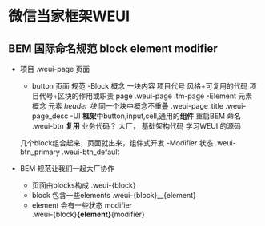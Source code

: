 # 微信当家框架WEUI 

## BEM 国际命名规范 block element modifier

- 项目  .weui-page 页面
    - button 页面
规范 
  -Block 概念
      一块内容  项目代号 风格+可复用的代码 
      项目代号+区块的作用或职责 page
      .weui-page
      .tm-page
    -Element 元素 概念
       元素    _header
           块_
           同一个块中概念不重叠 
           .weui-page_title
           .weui-page_desc
    -UI **框架**中button,input,cell,通用的**组件**
    重启BEM 命名
    .weui-btn     **复用**
    业务代码？ 
    大厂，
    基础架构代码 学习WEUI 的源码

    几个block组合起来，页面就出来，组件式开发
    -Modifier
       状态
       .weui-btn_primary
       .weui-btn_default
- BEM 规范让我们一起大厂协作
    - 页面由blocks构成  .weui-{block}
    - block 包含一些elements   .weui-{block}__{element}
    - element 会有一些状态 modifier   
    .weui-{block}__{element}__{modifier}